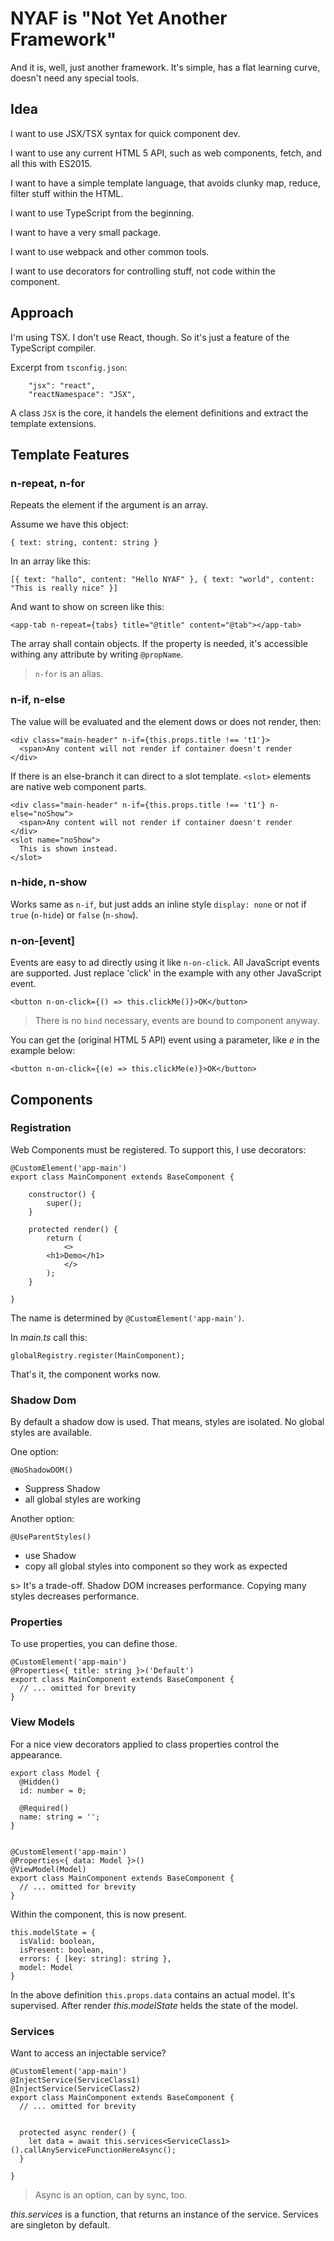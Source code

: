 # NYAF is "Not Yet Another Framework" 

And it is, well, just another framework. It's simple, has a flat learning curve, doesn't need any special tools.

## Idea

I want to use JSX/TSX syntax for quick component dev.

I want to use any current HTML 5 API, such as web components, fetch, and all this with ES2015.

I want to have a simple template language, that avoids clunky map, reduce, filter stuff within the HTML.

I want to use TypeScript from the beginning.

I want to have a very small package.

I want to use webpack and other common tools.

I want to use decorators for controlling stuff, not code within  the component.

## Approach

I'm using TSX. I don't use React, though. So it's just a feature of the TypeScript compiler.

Excerpt from `tsconfig.json`:

~~~
    "jsx": "react",
    "reactNamespace": "JSX",
~~~

A class `JSX` is the core, it handels the element definitions and extract the template extensions.

## Template Features

### n-repeat, n-for

Repeats the element if the argument is an array.

Assume we have this object:

~~~
{ text: string, content: string }
~~~

In an array like this:

~~~
[{ text: "hallo", content: "Hello NYAF" }, { text: "world", content: "This is really nice" }]
~~~

And want to show on screen like this:

~~~
<app-tab n-repeat={tabs} title="@title" content="@tab"></app-tab>
~~~

The array shall contain objects. If the property is needed, it's accessible withing any attribute by writing `@propName`.

> `n-for` is an alias.

### n-if, n-else

The value will be evaluated and the element dows or does not render, then:

~~~
<div class="main-header" n-if={this.props.title !== 't1'}>
  <span>Any content will not render if container doesn't render
</div>
~~~

If there is an else-branch it can direct to a slot template. `<slot>` elements are native web component parts.

~~~
<div class="main-header" n-if={this.props.title !== 't1'} n-else="noShow">
  <span>Any content will not render if container doesn't render
</div>
<slot name="noShow">
  This is shown instead.
</slot>
~~~

### n-hide, n-show

Works same as `n-if`, but just adds an inline style `display: none` or not if `true` (`n-hide`) or `false` (`n-show`).

### n-on-[event]

Events are easy to ad directly using it like `n-on-click`. All JavaScript events are supported. Just replace 'click' in the example with any other JavaScript event.

~~~
<button n-on-click={() => this.clickMe()}>OK</button>
~~~

> There is no `bind` necessary, events are bound to component anyway.

You can get the (original HTML 5 API) event using a parameter, like *e* in the example below:

~~~
<button n-on-click={(e) => this.clickMe(e)}>OK</button>
~~~


## Components

### Registration

Web Components must be registered. To support this, I use decorators:

~~~
@CustomElement('app-main')
export class MainComponent extends BaseComponent {

	constructor() {
		super();
	}

	protected render() {
		return (
			<>
        <h1>Demo</h1>
			</>
		);
	}

}
~~~

The name is determined by `@CustomElement('app-main')`.

In *main.ts* call this:

~~~
globalRegistry.register(MainComponent);
~~~

That's it, the component works now.

### Shadow Dom

By default a shadow dow is used. That means, styles are isolated. No global styles are available.

One option:

~~~
@NoShadowDOM()
~~~

* Suppress Shadow
* all global styles are working

Another option:

~~~
@UseParentStyles()
~~~

* use Shadow
* copy all global styles into component so they work as expected

s> It's a trade-off. Shadow DOM increases performance. Copying many styles decreases performance.

### Properties

To use properties, you can define those.

~~~
@CustomElement('app-main')
@Properties<{ title: string }>('Default')
export class MainComponent extends BaseComponent {
  // ... omitted for brevity
}
~~~

### View Models

For a nice view decorators applied to class properties control the appearance.

~~~
export class Model {
  @Hidden()
  id: number = 0;

  @Required()
  name: string = '';
}


@CustomElement('app-main')
@Properties<{ data: Model }>()
@ViewModel(Model)
export class MainComponent extends BaseComponent {
  // ... omitted for brevity
}
~~~

Within the component, this is now present. 

~~~
this.modelState = {
  isValid: boolean,
  isPresent: boolean,
  errors: { [key: string]: string },
  model: Model
}
~~~

In the above definition `this.props.data` contains an actual model. It's supervised. After render *this.modelState* helds the state of the model.

### Services

Want to access an injectable service?

~~~
@CustomElement('app-main')
@InjectService(ServiceClass1)
@InjectService(ServiceClass2)
export class MainComponent extends BaseComponent {
  // ... omitted for brevity


  protected async render() {
    let data = await this.services<ServiceClass1>().callAnyServiceFunctionHereAsync();
  }

}
~~~

> Async is an option, can by sync, too.

*this.services* is a function, that returns an instance of the service. Services are singleton by default.

